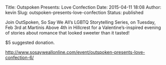 Title: Outspoken Presents: Love Confection
Date: 2015-04-11 18:08
Author: kevin
Slug: outspoken-presents-love-confection
Status: published

Join OutSpoken, So Say We All’s LGBTQ Storytelling Series, on Tuesday, Feb 3rd at Martinis Above 4th in Hillcrest for a Valentine’s-inspired evening of stories about romance that looked sweeter than it tasted!

\$5 suggested donation.

http://www.sosayweallonline.com/event/outspoken-presents-love-confection-6/
